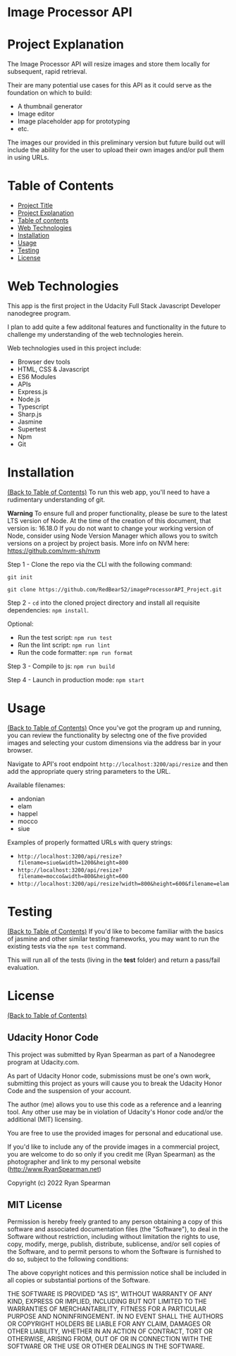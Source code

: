 # Image Processor API 

# Project Explanation
The Image Processor API will resize images and store them locally for subsequent, rapid retrieval.

Their are many potential use cases for this API as it could serve as the foundation on which to build:
- A thumbnail generator
- Image editor
- Image placeholder app for prototyping
- etc.

The images our provided in this preliminary version but future build out will include the ability for the user to upload their own images and/or pull them in using URLs.

# Table of Contents
- [Project Title](#image-processor-api-)
- [Project Explanation](#project-explanation)
- [Table of contents](#table-of-contents)
- [Web Technologies](#web-technologies)
- [Installation](#installation)
- [Usage](#usage)
- [Testing](#testing)
- [License](#license)

# Web Technologies
This app is the first project in the Udacity Full Stack Javascript Developer nanodegree program. 

I plan to add quite a few additonal features and functionality in the future to challenge my understanding of the web technologies herein.

Web technologies used in this project include:
- Browser dev tools
- HTML, CSS & Javascript
- ES6 Modules
- APIs
- Express.js
- Node.js
- Typescript
- Sharp.js 
- Jasmine
- Supertest
- Npm
- Git

# Installation
[(Back to Table of Contents)](#table-of-contents)
To run this web app, you'll need to have a rudimentary understanding of git.

**Warning**
To ensure full and proper functionality, please be sure to the latest LTS version of Node.
At the time of the creation of this document, that version is: 16.18.0 
If you do not want to change your working version of Node, consider using Node Version Manager which allows you to switch versions on a project by project basis.
More info on NVM here: https://github.com/nvm-sh/nvm


Step 1 - Clone the repo via the CLI with the following command:

`git init`

`git clone https://github.com/RedBear52/imageProcessorAPI_Project.git`

Step 2 - `cd` into the cloned project directory and install all requisite dependencies: `npm install`.

Optional:
- Run the test script:  `npm run test`
- Run the lint script:  `npm run lint`
- Run the code formatter:  `npm run format`

Step 3 - Compile to js: `npm run build`

Step 4 - Launch in production mode: `npm start`

# Usage
[(Back to Table of Contents)](#table-of-contents)
Once you've got the program up and running, you can review the functionality by selectng one of the five provided images and selecting your custom dimensions via the address bar in your browser.

Navigate to API's root endpoint `http://localhost:3200/api/resize` and then add the appropriate query string parameters to the URL.

Available filenames:
- andonian
- elam 
- happel
- mocco
- siue

Examples of properly formatted URLs with query strings:
- `http://localhost:3200/api/resize?filename=siue&width=1200&height=800`
- `http://localhost:3200/api/resize?filename=mocco&width=800&height=600`
- `http://localhost:3200/api/resize?width=800&height=600&filename=elam`

# Testing
[(Back to Table of Contents)](#table-of-contents)
If you'd like to become familiar with the basics of jasmine and other similar testing frameworks, you may want to run the existing tests via the `npm test` command.

This will run all of the tests (living in the __test__ folder) and return a pass/fail evaluation.

# License
[(Back to Table of Contents)](#table-of-contents)
## Udacity Honor Code
This project was submitted by Ryan Spearman as part of a Nanodegree program at Udacity.com.

As part of Udacity Honor code, submissions must be one's own work,
submitting this project as yours will cause you to break the Udacity Honor Code
and the suspension of your account.

The author (me) allows you to use this code as a reference and a leanring tool. Any other use may be in violation of Udacity's Honor code and/or the additional (MIT) licensing.

You are free to use the provided images for personal and educational use.

If you'd like to include any of the provide images in a commercial project, you are welcome to do so only if you credit me (Ryan Spearman) as the photographer and link to my personal website (http://www.RyanSpearman.net)

Copyright (c) 2022 Ryan Spearman

## MIT License

Permission is hereby freely granted to any person obtaining a copy
of this software and associated documentation files (the "Software"), to deal
in the Software without restriction, including without limitation the rights
to use, copy, modify, merge, publish, distribute, sublicense, and/or sell
copies of the Software, and to permit persons to whom the Software is
furnished to do so, subject to the following conditions:

The above copyright notices and this permission notice shall be included in all
copies or substantial portions of the Software.

THE SOFTWARE IS PROVIDED "AS IS", WITHOUT WARRANTY OF ANY KIND, EXPRESS OR
IMPLIED, INCLUDING BUT NOT LIMITED TO THE WARRANTIES OF MERCHANTABILITY,
FITNESS FOR A PARTICULAR PURPOSE AND NONINFRINGEMENT. IN NO EVENT SHALL THE
AUTHORS OR COPYRIGHT HOLDERS BE LIABLE FOR ANY CLAIM, DAMAGES OR OTHER
LIABILITY, WHETHER IN AN ACTION OF CONTRACT, TORT OR OTHERWISE, ARISING FROM,
OUT OF OR IN CONNECTION WITH THE SOFTWARE OR THE USE OR OTHER DEALINGS IN THE
SOFTWARE.